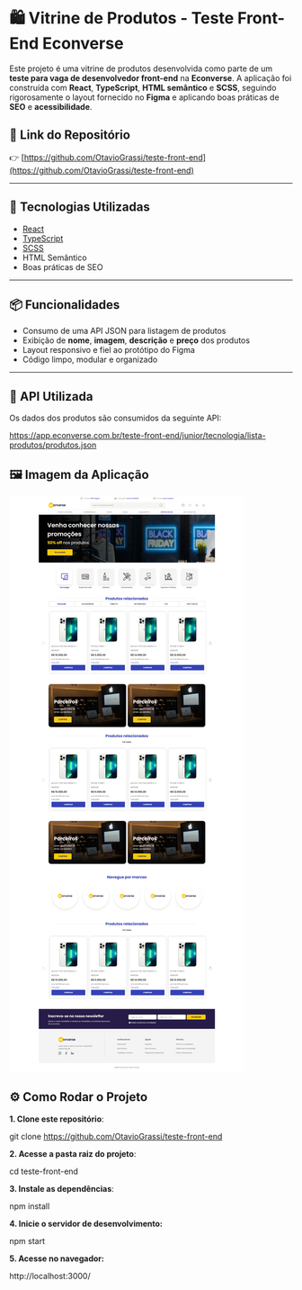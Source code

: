 # 🛍️ Vitrine de Produtos - Teste Front-End Econverse

Este projeto é uma vitrine de produtos desenvolvida como parte de um **teste para vaga de desenvolvedor front-end** na **Econverse**. A aplicação foi construída com **React**, **TypeScript**, **HTML semântico** e **SCSS**, seguindo rigorosamente o layout fornecido no **Figma** e aplicando boas práticas de **SEO** e **acessibilidade**.

## 🔗 Link do Repositório

👉 [https://github.com/OtavioGrassi/teste-front-end](https://github.com/OtavioGrassi/teste-front-end)

---

## 🚀 Tecnologias Utilizadas

- [React](https://reactjs.org/)
- [TypeScript](https://www.typescriptlang.org/)
- [SCSS](https://sass-lang.com/)
- HTML Semântico
- Boas práticas de SEO

---

## 📦 Funcionalidades

- Consumo de uma API JSON para listagem de produtos
- Exibição de **nome**, **imagem**, **descrição** e **preço** dos produtos
- Layout responsivo e fiel ao protótipo do Figma
- Código limpo, modular e organizado

---

## 🔗 API Utilizada

Os dados dos produtos são consumidos da seguinte API:

https://app.econverse.com.br/teste-front-end/junior/tecnologia/lista-produtos/produtos.json

## 🖼️ Imagem da Aplicação

![Captura de imagem da aplicação](<FireShot Capture 014 - React App - [localhost].png>)

## ⚙️ Como Rodar o Projeto

**1. Clone este repositório**:

git clone https://github.com/OtavioGrassi/teste-front-end

**2. Acesse a pasta raiz do projeto**:

cd teste-front-end

**3. Instale as dependências**:

npm install

**4. Inicie o servidor de desenvolvimento:**

npm start

**5. Acesse no navegador:**

http://localhost:3000/